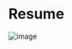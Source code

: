 # Resume

![image](https://github.com/pi-mishra/Resume/assets/102457813/74077b50-06ee-4a91-8feb-3c31e976e953)

